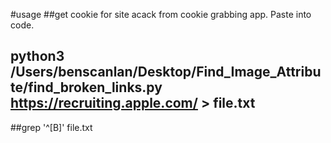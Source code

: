 
#usage 
##get cookie for site acack from cookie grabbing app. Paste into code. 
## python3 /Users/benscanlan/Desktop/Find_Image_Attribute/find_broken_links.py https://recruiting.apple.com/ > file.txt

##grep '^[B]' file.txt
